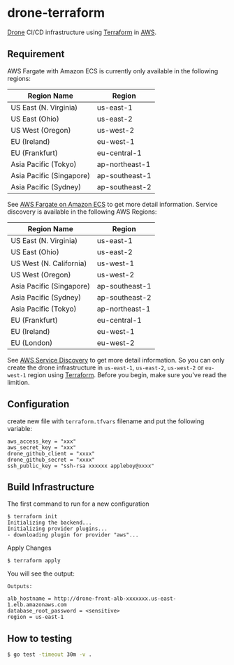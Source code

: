 # drone-terraform

[Drone](https://github.com/drone/drone) CI/CD infrastructure using [Terraform][3] in [AWS](https://aws.amazon.com).

## Requirement

AWS Fargate with Amazon ECS is currently only available in the following regions:


| Region Name | Region | 
| --- | --- | 
| US East \(N\. Virginia\) | us\-east\-1 | 
| US East \(Ohio\) | us\-east\-2 | 
| US West \(Oregon\) | us\-west\-2 | 
| EU \(Ireland\) | eu\-west\-1 | 
| EU \(Frankfurt\) | eu\-central\-1 | 
| Asia Pacific \(Tokyo\) | ap\-northeast\-1 | 
| Asia Pacific \(Singapore\) | ap\-southeast\-1 | 
| Asia Pacific \(Sydney\) | ap\-southeast\-2 | 

See [AWS Fargate on Amazon ECS][1] to get more detail information. Service discovery is available in the following AWS Regions:

| Region Name | Region | 
| --- | --- | 
| US East \(N\. Virginia\) | us\-east\-1 | 
| US East \(Ohio\) | us\-east\-2 | 
| US West \(N\. California\) | us\-west\-1 | 
| US West \(Oregon\) | us\-west\-2 | 
| Asia Pacific \(Singapore\) | ap\-southeast\-1 | 
| Asia Pacific \(Sydney\) | ap\-southeast\-2 | 
| Asia Pacific \(Tokyo\) | ap\-northeast\-1 | 
| EU \(Frankfurt\) | eu\-central\-1 | 
| EU \(Ireland\) | eu\-west\-1 | 
| EU \(London\) | eu\-west\-2 | 

See [AWS Service Discovery][2] to get more detail information. So you can only create the drone infrastructure in `us-east-1`, `us-east-2`, `us-west-2` or `eu-west-1` region using [Terraform][3]. Before you begin, make sure you've read the limition.

[1]:https://docs.aws.amazon.com/AmazonECS/latest/developerguide/AWS_Fargate.html
[2]:https://docs.aws.amazon.com/AmazonECS/latest/developerguide/service-discovery.html
[3]:https://www.terraform.io/

## Configuration

create new file with `terraform.tfvars` filename and put the following variable:

```
aws_access_key = "xxx"
aws_secret_key = "xxx"
drone_github_client = "xxxx"
drone_github_secret = "xxxx"
ssh_public_key = "ssh-rsa xxxxxx appleboy@xxxx"
```

## Build Infrastructure


The first command to run for a new configuration

```
$ terraform init
Initializing the backend...
Initializing provider plugins...
- downloading plugin for provider "aws"...
```

Apply Changes

```
$ terraform apply
```

You will see the output:

```
Outputs:

alb_hostname = http://drone-front-alb-xxxxxxx.us-east-1.elb.amazonaws.com
database_root_password = <sensitive>
region = us-east-1
```

## How to testing

```sh
$ go test -timeout 30m -v .
```
